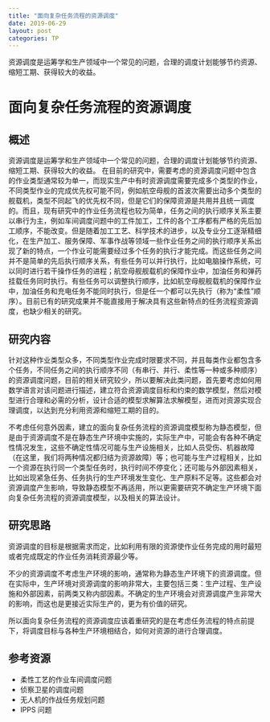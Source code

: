 ```yaml
---
title: "面向复杂任务流程的资源调度"
date: 2019-06-29
layout: post
categories: TP
---
```

资源调度是运筹学和生产领域中一个常见的问题，合理的调度计划能够节约资源、缩短工期、获得较大的收益。














# 面向复杂任务流程的资源调度

## 概述

资源调度是运筹学和生产领域中一个常见的问题，合理的调度计划能够节约资源、缩短工期、获得较大的收益。
在目前的研究中，需要考虑的资源调度问题中包含的作业类型通常较为单一，而现实生产中有时资源调度需要完成多个类型的作业，不同类型作业的完成优先权可能不同，例如航空母舰的首波次需要出动多个类型的舰载机，类型不同起飞的优先权不同，但是它们的保障资源是共用并且统一调度的。而且，现有研究中的作业任务流程也较为简单，任务之间的执行顺序关系主要以串行为主，例如车间调度问题中的工件加工，工件的各个工序都有严格的先后加工顺序，不能改变。但是随着加工工艺、科学技术的进步，以及专业分工逐渐精细化，在生产加工、服务保障、军事作战等领域一些作业任务之间的执行顺序关系出现了新的特点，一个作业可能需要经过多个任务的执行才能完成。而这些任务之间并不是简单的先后执行顺序关系，有些任务可以并行执行，比如电脑操作系统，可以同时进行若干操作任务的进程；航空母舰舰载机的保障作业中，加油任务和弹药挂载任务同时执行。有些任务可以调整执行顺序，比如航空母舰舰载机的保障作业中，加油任务和充电任务不能同时执行，但是任一个都可以先执行（称为“柔性”顺序）。目前已有的研究成果并不能直接用于解决具有这些新特点的任务流程资源调度，也缺少相关的研究。

## 研究内容

针对这种作业类型众多，不同类型作业完成时限要求不同，并且每类作业都包含多个任务，不同任务之间的执行顺序不同（有串行、并行、柔性等一种或多种顺序）的资源调度问题，目前的相关研究较少，所以要解决此类问题，首先要考虑如何用数学语言对该问题进行描述，建立符合资源调度目标和约束的数学模型，然后对模型进行合理和必需的分析，设计合适的模型求解算法求解模型，进而对资源实现合理调度，以达到充分利用资源和缩短工期的目的。

不考虑任何意外因素，建立的面向复杂任务流程的资源调度模型称为静态模型，但是由于资源调度不是在静态生产环境中实施的，实际生产中，可能会有各种不确定性情况发生，这些不确定性情况可能与生产设施相关，比如人员受伤、机器故障（在这里，我们将两种情况都归结为资源故障）等；也可能与生产过程相关，比如一个资源在执行同一个类型任务时，执行时间不停变化；还可能与外部因素相关，比如出现紧急任务、任务执行的生产环境发生变化、生产原料不足等。这些都会对资源调度产生影响，导致静态模型不再适用，所以更需要研究不确定生产环境下面向复杂任务流程的资源调度模型，以及相关的算法设计。

## 研究思路

资源调度的目标是根据需求而定，比如利用有限的资源使作业任务完成的用时最短或者完成既定的作业任务消耗资源最少等。

不少的资源调度不考虑生产环境的影响，通常称为静态生产环境下的资源调度。但在实际中，生产环境对资源调度的影响非常大，主要包括三类：生产过程、生产设施和外部因素，前两类又称内部因素。不确定的生产环境会对资源调度产生非常大的影响，而这也是更接近实际生产的，更为有价值的研究。

所以面向复杂任务流程的资源调度应该着重研究的是在考虑任务流程的特点前提下，将调度目标与各种生产环境相结合，如何对资源的进行合理调度。


## 参考资源
 - 柔性工艺的作业车间调度问题
 - 侦察卫星的调度问题
 - 无人机的作战任务规划问题
 - IPPS 问题
